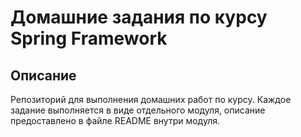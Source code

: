 # Домашние задания по курсу Spring Framework

## Описание
Репозиторий для выполнения домашних работ по курсу. Каждое задание выполняется 
в виде отдельного модуля, описание предоставлено в файле README внутри модуля.